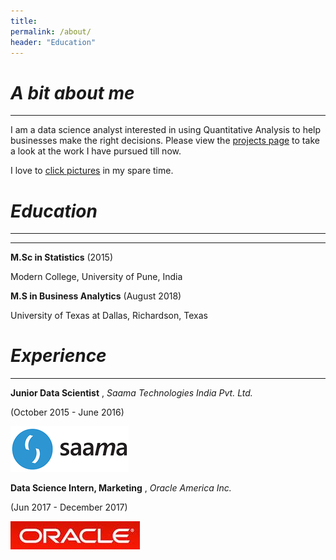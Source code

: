 ```yaml
---
title:
permalink: /about/
header: "Education"
---
```




# *A bit about me*

-----------------------------------------------------------------------------------------------------------------------------------
I am a data science analyst interested in using Quantitative Analysis to help businesses make the right decisions. Please view the [projects page](https://statchaitya.github.io/projects/) to take a look at the work I have pursued till now.

I love to [click pictures](https://www.instagram.com/ceejeetoo/) in my spare time.

# *Education*
-----------------------------------------------------------------------------------------------------------------------------------
-----------------------------------------------------------------------------------------------------------------------------------

**M.Sc in Statistics**
(2015)

Modern College, University of Pune, India


**M.S in Business Analytics**
(August 2018)

University of Texas at Dallas, Richardson, Texas

# *Experience*
-----------------------------------------------------------------------------------------------------------------------------------

**Junior Data Scientist** , *Saama Technologies India Pvt. Ltd.*

(October 2015 - June 2016)

![Saama](/images/saama.png)

**Data Science Intern, Marketing** , *Oracle America Inc.*

(Jun 2017 - December 2017)

![Oracle](/images/oracle.jpg)
